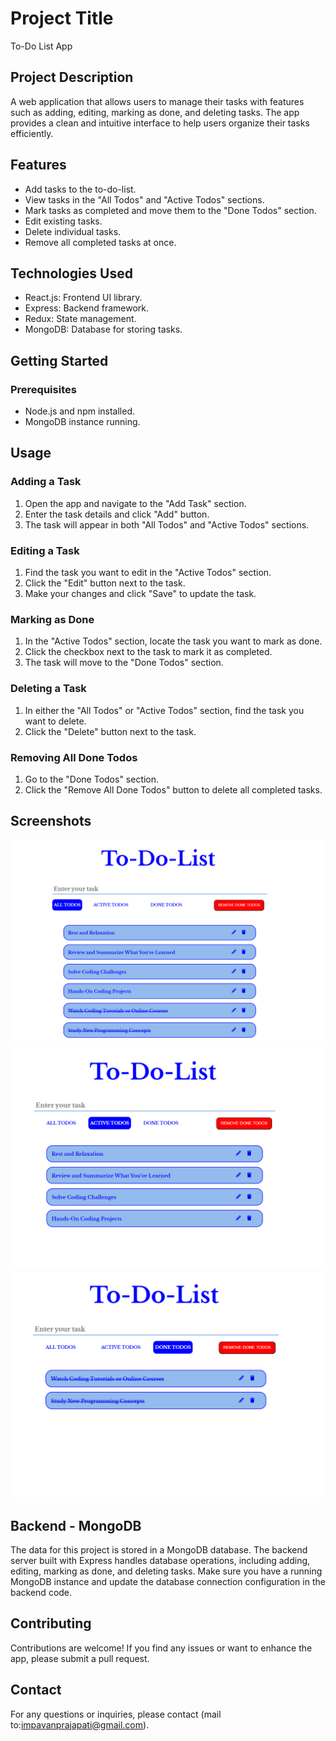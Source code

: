 # Project Title

To-Do List App

## Project Description

A web application that allows users to manage their tasks with features such as adding, editing, marking as done, and deleting tasks. The app provides a clean and intuitive interface to help users organize their tasks efficiently.

## Features

- Add tasks to the to-do-list.
- View tasks in the "All Todos" and "Active Todos" sections.
- Mark tasks as completed and move them to the "Done Todos" section.
- Edit existing tasks.
- Delete individual tasks.
- Remove all completed tasks at once.

## Technologies Used

- React.js: Frontend UI library.
- Express: Backend framework.
- Redux: State management.
- MongoDB: Database for storing tasks.

## Getting Started

### Prerequisites

- Node.js and npm installed.
- MongoDB instance running.

## Usage

### Adding a Task

1. Open the app and navigate to the "Add Task" section.
2. Enter the task details and click "Add" button.
3. The task will appear in both "All Todos" and "Active Todos" sections.

### Editing a Task

1. Find the task you want to edit in the "Active Todos" section.
2. Click the "Edit" button next to the task.
3. Make your changes and click "Save" to update the task.

### Marking as Done

1. In the "Active Todos" section, locate the task you want to mark as done.
2. Click the checkbox next to the task to mark it as completed.
3. The task will move to the "Done Todos" section.

### Deleting a Task

1. In either the "All Todos" or "Active Todos" section, find the task you want to delete.
2. Click the "Delete" button next to the task.

### Removing All Done Todos

1. Go to the "Done Todos" section.
2. Click the "Remove All Done Todos" button to delete all completed tasks.

## Screenshots
![Screenshot 1](screenshot/s1.png)
![Screenshot 2](screenshot/s2.png)
![Screenshot 3](screenshot/s3.png)


## Backend - MongoDB

The data for this project is stored in a MongoDB database. The backend server built with Express handles database operations, including adding, editing, marking as done, and deleting tasks. Make sure you have a running MongoDB instance and update the database connection configuration in the backend code.

## Contributing

Contributions are welcome! If you find any issues or want to enhance the app, please submit a pull request.

## Contact

For any questions or inquiries, please contact (mail to:impavanprajapati@gmail.com).
